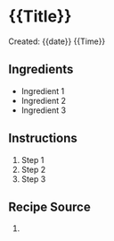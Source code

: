 # {{Title}}
Created: {{date}} {{Time}}

## Ingredients
- Ingredient 1
- Ingredient 2
- Ingredient 3

## Instructions
1. Step 1
2. Step 2
3. Step 3


## Recipe Source
1. 